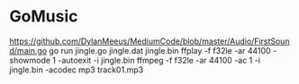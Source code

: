 # GoMusic

https://github.com/DylanMeeus/MediumCode/blob/master/Audio/FirstSound/main.go
go run jingle.go jingle.dat jingle.bin
ffplay -f f32le -ar 44100 -showmode 1 -autoexit -i jingle.bin
ffmpeg -f f32le -ar 44100 -ac 1 -i jingle.bin -acodec mp3 track01.mp3